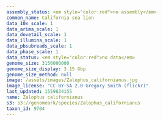 ```yaml
---
assembly_status: <em style="color:red">no assembly</em>
common_name: California sea lion
data_10x_scale: 1
data_arima_scale: 1
data_dovetail_scale: 1
data_illumina_scale: 1
data_pbsubreads_scale: 1
data_phase_scale: 1
data_status: <em style="color:red">no data</em>
genome_size: 3150000000
genome_size_display: 3.15 Gbp
genome_size_method: null
image: /assets/images/Zalophus_californianus.jpg
image_license: "CC BY-SA 2.0 Gregory Smith (flickr)"
last_updated: 1559634155
name: Zalophus californianus
s3: s3://genomeark/species/Zalophus_californianus
taxon_id: 9704
---
```

